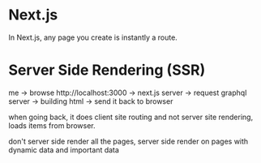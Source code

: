 # Next.js
In Next.js, any page you create is instantly a route.

# Server Side Rendering (SSR)
me -> browse http://localhost:3000
-> next.js server
-> request graphql server
-> building html
-> send it back to browser

when going back, it does client site routing and not server site rendering, loads items from browser.

don't server side render all the pages, server side render on pages with dynamic data and important data
